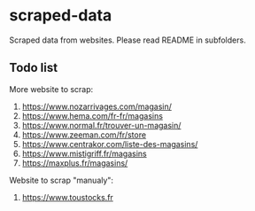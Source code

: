 # scraped-data

Scraped data from websites. Please read README in subfolders.

## Todo list

More website to scrap:

1. https://www.nozarrivages.com/magasin/
1. https://www.hema.com/fr-fr/magasins
1. https://www.normal.fr/trouver-un-magasin/
1. https://www.zeeman.com/fr/store
1. https://www.centrakor.com/liste-des-magasins/
1. https://www.mistigriff.fr/magasins
1. https://maxplus.fr/magasins/

Website to scrap "manualy":

1. https://www.toustocks.fr
